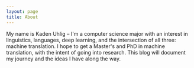 ```yaml
---
layout: page
title: About
---
```


My name is Kaden Uhlig – I'm a computer science major with an interest in linguistics, languages, deep learning, and the intersection of all three: machine translation.
I hope to get a Master's and PhD in machine translation, with the intent of going into research. This blog will document my journey and the ideas I have along the way.
